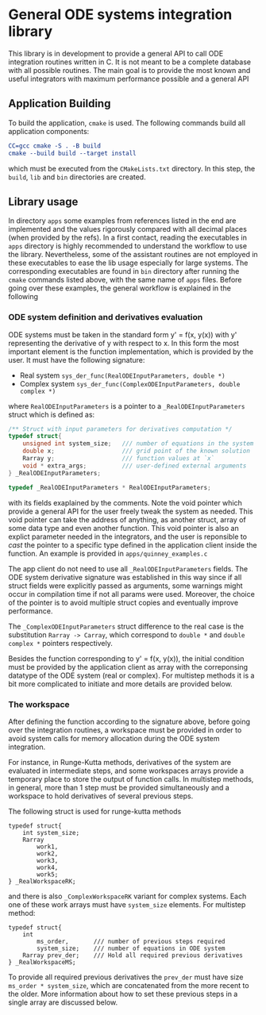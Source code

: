# General ODE systems integration library

This library is in development to provide a general API to call ODE
integration routines written in C. It is not meant to be a complete
database with all possible routines. The main goal is to provide the
most known and useful integrators with maximum performance possible
and a general API

## Application Building

To build the application, `cmake` is used. The following commands
build all application components:

```cmake
CC=gcc cmake -S . -B build
cmake --build build --target install
```

which must be executed from the `CMakeLists.txt` directory. In this
step, the `build`, `lib` and `bin` directories are created.

## Library usage

In directory `apps` some examples from references listed in the end
are implemented and the values rigorously compared with all decimal
places (when provided by the refs). In a first contact, reading the
executables in `apps` directory is highly recommended to understand
the workflow to use the library. Nevertheless, some of the assistant
routines are not employed in these executables to ease the lib usage
especially for large systems. The corresponding executables are
found in `bin` directory after running the `cmake` commands listed
above, with the same name of `apps` files. Before going over these
examples, the general workflow is explained in the following

### ODE system definition and derivatives evaluation

ODE systems must be taken in the standard form y' = f(x, y(x)) with
y' representing the derivative of y with respect to x. In this form
the most important element is the function implementation, which is
provided by the user. It must have the following signature:

- Real system `sys_der_func(RealODEInputParameters, double *)`
- Complex system `sys_der_func(ComplexODEInputParameters, double complex *)`

where `RealODEInputParameters` is a pointer to a `_RealODEInputParameters`
struct which is defined as:

```c
/** Struct with input parameters for derivatives computation */
typedef struct{
    unsigned int system_size;   /// number of equations in the system
    double x;                   /// grid point of the known solution
    Rarray y;                   /// function values at `x`
    void * extra_args;          /// user-defined external arguments
} _RealODEInputParameters;

typedef _RealODEInputParameters * RealODEInputParameters;
```

with its fields exaplained by the comments. Note the void pointer
which provide a general API for the user freely tweak the system
as needed. This void pointer can take the address of anything, as
another struct, array of some data type and even another function.
This void pointer is also an explict parameter needed in the integrators,
and the user is reponsible to *cast* the pointer to a specific type
defined in the application client inside the function. An example
is provided in `apps/quinney_examples.c`

The app client do not need to use all `_RealODEInputParameters`
fields. The ODE system derivative signature was established in this
way since if all struct fields were explicitly passed as arguments,
some warnings might occur in compilation time if not all params
were used. Moreover, the choice of the pointer is to avoid multiple
struct copies and eventually improve performance.

The `_ComplexODEInputParameters` struct difference to the real case
is the substitution `Rarray -> Carray`, which correspond to `double *`
and `double complex *` pointers respectively.

Besides the function corresponding to y' = f(x, y(x)), the initial
condition must be provided by the application client as array with
the correponsing datatype of the ODE system (real or complex). For
multistep methods it is a bit more complicated to initiate and more
details are provided below.

### The workspace

After defining the function according to the signature above, before
going over the integration routines, a workspace must be provided in
order to avoid system calls for memory allocation during the ODE system
integration.

For instance, in Runge-Kutta methods, derivatives of the system are
evaluated in intermediate steps, and some workspaces arrays provide
a temporary place to store the output of function calls. In multistep
methods, in general, more than 1 step must be provided simultaneously
and a workspace to hold derivatives of several previous steps.

The following struct is used for runge-kutta methods

```
typedef struct{
    int system_size;
    Rarray
        work1,
        work2,
        work3,
        work4,
        work5;
} _RealWorkspaceRK;
```

and there is also `_ComplexWorkspaceRK` variant for complex systems.
Each one of these work arrays must have `system_size` elements. For
multistep method:

```
typedef struct{
    int
        ms_order,       /// number of previous steps required
        system_size;    /// number of equations in ODE system
    Rarray prev_der;    /// Hold all required previous derivatives
} _RealWorkspaceMS;
```

To provide all required previous derivatives the `prev_der` must
have size `ms_order * system_size`, which are concatenated from
the more recent to the older. More information about how to set
these previous steps in a single array are discussed below.
